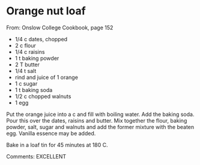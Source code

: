 # Orange nut loaf
From: Onslow College Cookbook, page 152

* 1/4 c dates, chopped
* 2 c flour
* 1/4 c raisins
* 1 t baking powder
* 2 T butter
* 1/4 t salt
* rind and juice of 1 orange
* 1 c sugar
* 1 t baking soda
* 1/2 c chopped walnuts
* 1 egg

Put the orange juice into a c and fill with boiling water.  Add the baking soda.  Pour this over the dates, raisins and butter. Mix together the flour, baking powder, salt, sugar and walnuts and add the former mixture with the beaten egg.  Vanilla essence may be added. 

Bake in a loaf tin for 45 minutes at 180 C.

Comments: EXCELLENT

